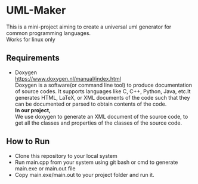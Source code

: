 # UML-Maker

This is a mini-project aiming to create a universal uml generator for common programming languages.<br>
Works for linux only

## Requirements

- Doxygen<br>
  https://www.doxygen.nl/manual/index.html<br>
  Doxygen is a software(or command line tool) to produce documentation of source codes. It supports languages like C, C++, Python, Java, etc.It generates HTML, LaTeX, or XML documents of the code such that they can be documented or parsed to obtain contents of the code.<br> 
  **In our project,**<br>
  We use doxygen to generate an XML document of the source code, to get all the classes and properties of the classes of the source code.<br>
  
## How to Run
  - Clone this repository to your local system
  - Run main.cpp from your system using git bash or cmd to generate main.exe or main.out file
  - Copy main.exe/main.out to your project folder and run it.
  
